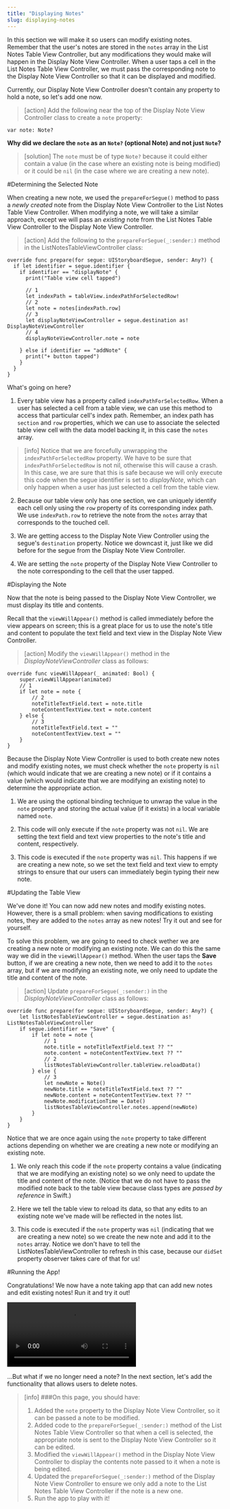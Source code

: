 ```yaml
---
title: "Displaying Notes"
slug: displaying-notes
---
```


In this section we will make it so users can modify existing notes. Remember that the user's notes are stored in the `notes` array in the List Notes Table View Controller, but any modifications they would make will happen in the Display Note View Controller. When a user taps a cell in the List Notes Table View Controller, we must pass the corresponding note to the Display Note View Controller so that it can be displayed and modified.

Currently, our Display Note View Controller doesn't contain any property to hold a note, so let's add one now.

> [action]
Add the following near the top of the Display Note View Controller class to create a `note` property:
>
    var note: Note?

**Why did we declare the `note` as an `Note?` (optional Note) and not just `Note`?**

> [solution]
The `note` must be of type `Note?` because it could either contain a value (in the case where an existing note is being modified) or it could be `nil` (in the case where we are creating a new note).

#Determining the Selected Note

When creating a new note, we used the `prepareForSegue()` method to pass a *newly created* note from the Display Note View Controller to the List Notes Table View Controller. When modifying a note, we will take a similar approach, except we will pass an *existing* note from the List Notes Table View Controller to the Display Note View Controller.

> [action]
Add the following to the `prepareForSegue(_:sender:)` method in the ListNotesTableViewController class:
>
    override func prepare(for segue: UIStoryboardSegue, sender: Any?) {
      if let identifier = segue.identifier {
        if identifier == "displayNote" {
          print("Table view cell tapped")
>          
          // 1
          let indexPath = tableView.indexPathForSelectedRow!
          // 2
          let note = notes[indexPath.row]
          // 3
          let displayNoteViewController = segue.destination as! DisplayNoteViewController
          // 4
          displayNoteViewController.note = note
>          
        } else if identifier == "addNote" {
          print("+ button tapped")
        }
      }
    }

What's going on here?

1. Every table view has a property called `indexPathForSelectedRow`. When a user has selected a cell from a table view, we can use this method to access that particular cell's index path. Remember, an index path has `section` and `row` properties, which we can use to associate the selected table view cell with the data model backing it, in this case the `notes` array.

> [info]
> Notice that we are forcefully unwrapping the `indexPathForSelectedRow` property. We have to be sure that `indexPathForSelectedRow` is not nil, otherwise this will cause a crash. In this case, we are sure that this is safe because we will only execute this code when the segue identifier is set to *displayNote*, which can only happen when a user has just selected a cell from the table view.

2. Because our table view only has one section, we can uniquely identify each cell only using the `row` property of its corresponding index path. We use `indexPath.row` to retrieve the note from the `notes` array that corresponds to the touched cell.

3. We are getting access to the Display Note View Controller using the segue's `destination` property. Notice we downcast it, just like we did before for the segue from the Display Note View Controller.

4. We are setting the `note` property of the Display Note View Controller to the note corresponding to the cell that the user tapped.

#Displaying the Note

Now that the note is being passed to the Display Note View Controller, we must display its title and contents.

Recall that the `viewWillAppear()` method is called immediately before the view appears on screen; this is a great place for us to use the note's title and content to populate the text field and text view in the Display Note View Controller.

> [action]
Modify the `viewWillAppear()` method in the *DisplayNoteViewController* class as follows:
>
    override func viewWillAppear(_ animated: Bool) {
        super.viewWillAppear(animated)
        // 1
        if let note = note {
            // 2
            noteTitleTextField.text = note.title
            noteContentTextView.text = note.content
        } else {
            // 3
            noteTitleTextField.text = ""
            noteContentTextView.text = ""
        }
    }

Because the Display Note View Controller is used to both create new notes and modify existing notes, we must check whether the `note` property is `nil` (which would indicate that we are creating a new note) or if it contains a value (which would indicate that we are modifying an existing note) to determine the appropriate action.

1. We are using the optional binding technique to unwrap the value in the `note` property and storing the actual value (if it exists) in a local variable named `note`.

2. This code will only execute if the `note` property was not `nil`. We are setting the text field and text view properties to the note's title and content, respectively.

3.  This code is executed if the `note` property was `nil`. This happens if we are creating a new note, so we set the text field and text view to empty strings to ensure that our users can immediately begin typing their new note.

#Updating the Table View

We've done it! You can now add new notes and modify existing notes. However, there is a small problem: when saving modifications to existing notes, they are added to the `notes` array as new notes! Try it out and see for yourself.

To solve this problem, we are going to need to check wether we are creating a new note or modifying an existing note. We can do this the same way we did in the `viewWillAppear()` method. When the user taps the **Save** button, if we are creating a new note, then we need to add it to the `notes` array, but if we are modifying an existing note, we only need to update the title and content of the note.

> [action]
Update `prepareForSegue(_:sender:)` in the *DisplayNoteViewController* class as follows:
>
    override func prepare(for segue: UIStoryboardSegue, sender: Any?) {
        let listNotesTableViewController = segue.destination as! ListNotesTableViewController
        if segue.identifier == "Save" {
            if let note = note {
                // 1
                note.title = noteTitleTextField.text ?? ""
                note.content = noteContentTextView.text ?? ""
                // 2
                listNotesTableViewController.tableView.reloadData()
            } else {
                // 3
                let newNote = Note()
                newNote.title = noteTitleTextField.text ?? ""
                newNote.content = noteContentTextView.text ?? ""
                newNote.modificationTime = Date()
                listNotesTableViewController.notes.append(newNote)
            }
        }
    }

Notice that we are once again using the `note` property to take different actions depending on whether we are creating a new note or modifying an existing note.

1. We only reach this code if the `note` property contains a value (indicating that we are modifying an existing note) so we only need to update the title and content of the note. (Notice that we do not have to pass the modified note back to the table view because class types are *passed by reference* in Swift.)

2. Here we tell the table view to reload its data, so that any edits to an existing note we've made will be reflected in the notes list.

3. This code is executed if the `note` property was `nil` (indicating that we are creating a new note) so we create the new note and add it to the `notes` array. Notice we don't have to tell the ListNotesTableViewController to refresh in this case, because our `didSet` property observer takes care of that for us!

#Running the App!

Congratulations! We now have a note taking app that can add new notes and edit existing notes! Run it and try it out!

![ms-video](https://s3.amazonaws.com/mgwu-misc/Make+School+Notes/P09-complete.mov)

...But what if we no longer need a note? In the next section, let's add the functionality that allows users to delete notes.

>[info]
>###On this page, you should have:
>
>1. Added the `note` property to the Display Note View Controller, so it can be passed a note to be modified.
>2. Added code to the `prepareForSegue(_:sender:)` method of the List Notes Table View Controller so that when a cell is selected, the appropriate note is sent to the Display Note View Controller so it can be edited.
>3. Modified the `viewWillAppear()` method in the Display Note View Controller to display the contents note passed to it when a note is being edited.
>4. Updated the `prepareForSegue(_:sender:)` method of the Display Note View Controller to ensure we only add a note to the List Notes Table View Controller if the note is a new one.
>5. Run the app to play with it!
